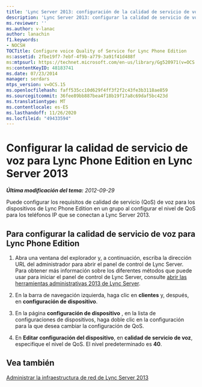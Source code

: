 ```yaml
---
title: 'Lync Server 2013: configuración de la calidad de servicio de voz para Lync Phone Edition'
description: 'Lync Server 2013: configurar la calidad de servicio de voz para Lync Phone Edition.'
ms.reviewer: ''
ms.author: v-lanac
author: lanachin
f1.keywords:
- NOCSH
TOCTitle: Configure voice Quality of Service for Lync Phone Edition
ms:assetid: 2fbe19f7-7ebf-4f9b-a779-3a91f41d488f
ms:mtpsurl: https://technet.microsoft.com/en-us/library/Gg520971(v=OCS.15)
ms:contentKeyID: 48183741
ms.date: 07/23/2014
manager: serdars
mtps_version: v=OCS.15
ms.openlocfilehash: faff535cc10d629f4ff3f2f2c43fe3b3118ae859
ms.sourcegitcommit: 36fee89bb887bea4f18b19f17a8c69daf5bc423d
ms.translationtype: MT
ms.contentlocale: es-ES
ms.lasthandoff: 11/26/2020
ms.locfileid: "49433594"
---
```

# <a name="configure-voice-quality-of-service-for-lync-phone-edition-in-lync-server-2013"></a>Configurar la calidad de servicio de voz para Lync Phone Edition en Lync Server 2013

<div data-xmlns="http://www.w3.org/1999/xhtml">

<div class="topic" data-xmlns="http://www.w3.org/1999/xhtml" data-msxsl="urn:schemas-microsoft-com:xslt" data-cs="https://msdn.microsoft.com/">

<div data-asp="https://msdn2.microsoft.com/asp">



</div>

<div id="mainSection">

<div id="mainBody">

<span> </span>

_**Última modificación del tema:** 2012-09-29_

Puede configurar los requisitos de calidad de servicio (QoS) de voz para los dispositivos de Lync Phone Edition en un grupo al configurar el nivel de QoS para los teléfonos IP que se conectan a Lync Server 2013.

<div>

## <a name="to-configure-voice-quality-of-service-for-lync-phone-edition"></a>Para configurar la calidad de servicio de voz para Lync Phone Edition

1.  Abra una ventana del explorador y, a continuación, escriba la dirección URL del administrador para abrir el panel de control de Lync Server. Para obtener más información sobre los diferentes métodos que puede usar para iniciar el panel de control de Lync Server, consulte [abrir las herramientas administrativas 2013 de Lync Server](lync-server-2013-open-lync-server-administrative-tools.md).

2.  En la barra de navegación izquierda, haga clic en **clientes** y, después, en **configuración de dispositivo**.

3.  En la página **configuración de dispositivo** , en la lista de configuraciones de dispositivos, haga doble clic en la configuración para la que desea cambiar la configuración de QoS.

4.  En **Editar configuración del dispositivo**, en **calidad de servicio de voz**, especifique el nivel de QoS. El nivel predeterminado es **40**.

</div>

<div>

## <a name="see-also"></a>Vea también


[Administrar la infraestructura de red de Lync Server 2013](lync-server-2013-managing-the-lync-server-2013-network-infrastructure.md)  
  

</div>

</div>

<span> </span>

</div>

</div>

</div>

